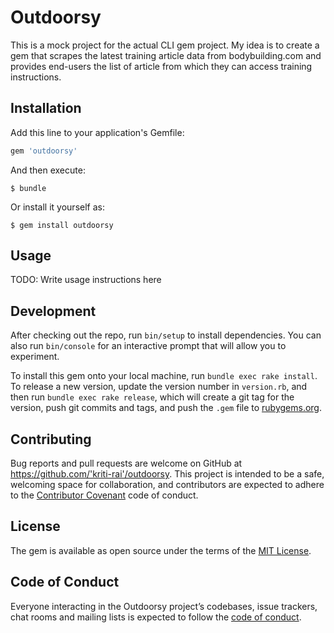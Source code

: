 # Outdoorsy
This is a mock project for the actual CLI gem project. My idea is to create a gem that scrapes the latest training article data from bodybuilding.com and provides end-users the list of article from which they can access training instructions.


## Installation

Add this line to your application's Gemfile:

```ruby
gem 'outdoorsy'
```

And then execute:

    $ bundle

Or install it yourself as:

    $ gem install outdoorsy

## Usage

TODO: Write usage instructions here

## Development

After checking out the repo, run `bin/setup` to install dependencies. You can also run `bin/console` for an interactive prompt that will allow you to experiment.

To install this gem onto your local machine, run `bundle exec rake install`. To release a new version, update the version number in `version.rb`, and then run `bundle exec rake release`, which will create a git tag for the version, push git commits and tags, and push the `.gem` file to [rubygems.org](https://rubygems.org).

## Contributing

Bug reports and pull requests are welcome on GitHub at https://github.com/'kriti-rai'/outdoorsy. This project is intended to be a safe, welcoming space for collaboration, and contributors are expected to adhere to the [Contributor Covenant](http://contributor-covenant.org) code of conduct.

## License

The gem is available as open source under the terms of the [MIT License](https://opensource.org/licenses/MIT).

## Code of Conduct

Everyone interacting in the Outdoorsy project’s codebases, issue trackers, chat rooms and mailing lists is expected to follow the [code of conduct](https://github.com/'kriti-rai'/outdoorsy/blob/master/CODE_OF_CONDUCT.md).
